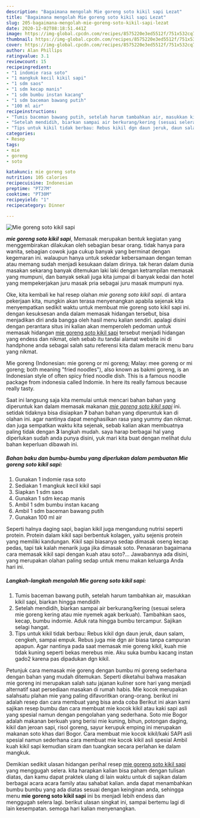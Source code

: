 ```yaml
---
description: "Bagaimana mengolah Mie goreng soto kikil sapi Lezat"
title: "Bagaimana mengolah Mie goreng soto kikil sapi Lezat"
slug: 205-bagaimana-mengolah-mie-goreng-soto-kikil-sapi-lezat
date: 2020-12-02T08:18:51.441Z
image: https://img-global.cpcdn.com/recipes/8575220e3ed5512f/751x532cq70/mie-goreng-soto-kikil-sapi-foto-resep-utama.jpg
thumbnail: https://img-global.cpcdn.com/recipes/8575220e3ed5512f/751x532cq70/mie-goreng-soto-kikil-sapi-foto-resep-utama.jpg
cover: https://img-global.cpcdn.com/recipes/8575220e3ed5512f/751x532cq70/mie-goreng-soto-kikil-sapi-foto-resep-utama.jpg
author: Alan Phillips
ratingvalue: 3.1
reviewcount: 15
recipeingredient:
- "1 indomie rasa soto"
- "1 mangkuk kecil kikil sapi"
- "1 sdm saos"
- "1 sdm kecap manis"
- "1 sdm bumbu instan kacang"
- "1 sdm baceman bawang putih"
- "100 ml air"
recipeinstructions:
- "Tumis baceman bawang putih, setelah harum tambahkan air, masukkan kikil sapi, biarkan hingga mendidih"
- "Setelah mendidih, biarkan sampai air berkurang/kering (sesuai selera mie goreng kering atau mie nyemek agak berkuah). Tambahkan saos, kecap, bumbu indomie. Aduk rata hingga bumbu tercampur. Sajikan selagi hangat."
- "Tips untuk kikil tidak berbau: Rebus kikil dgn daun jeruk, daun salam, cengkeh, sampai empuk. Rebus juga mie dgn air biasa tanpa campuran apapun. Agar nantinya pada saat memasak mie goreng kikil, kuah mie tidak kuning seperti bekas merebus mie. Aku suka bumbu kacang instan gado2 karena pas dipadukan dgn kikil."
categories:
- Resep
tags:
- mie
- goreng
- soto

katakunci: mie goreng soto 
nutrition: 105 calories
recipecuisine: Indonesian
preptime: "PT27M"
cooktime: "PT30M"
recipeyield: "1"
recipecategory: Dinner

---
```



![Mie goreng soto kikil sapi](https://img-global.cpcdn.com/recipes/8575220e3ed5512f/751x532cq70/mie-goreng-soto-kikil-sapi-foto-resep-utama.jpg)

<b><i>mie goreng soto kikil sapi</i></b>, Memasak merupakan bentuk kegiatan yang menggembirakan dilakukan oleh sebagian besar orang. tidak hanya para wanita, sebagian cowok juga cukup banyak yang berminat dengan kegemaran ini. walaupun hanya untuk sekedar kebersamaan dengan teman atau memang sudah menjadi kesukaan dalam dirinya. tak heran dalam dunia masakan sekarang banyak ditemukan laki laki dengan ketrampilan memasak yang mumpuni, dan banyak sekali juga kita jumpai di banyak kedai dan hotel yang mempekerjakan juru masak pria sebagai juru masak mumpuni nya.

Oke, kita kembali ke hal resep olahan <i>mie goreng soto kikil sapi</i>. di antara pekerjaan kita, mungkin akan terasa menyenangkan apabila sejenak kita menyempatkan sedikit waktu untuk membuat mie goreng soto kikil sapi ini. dengan kesuksesan anda dalam memasak hidangan tersebut, bisa menjadikan diri anda bangga oleh hasil menu kalian sendiri. apalagi disini dengan perantara situs ini kalian akan memperoleh pedoman untuk memasak hidangan <u>mie goreng soto kikil sapi</u> tersebut menjadi hidangan yang endess dan nikmat, oleh sebab itu tandai alamat website ini di handphone anda sebagai salah satu referensi kita dalam meracik menu baru yang nikmat.

Mie goreng (Indonesian: mie goreng or mi goreng; Malay: mee goreng or mi goreng; both meaning &#34;fried noodles&#34;), also known as bakmi goreng, is an Indonesian style of often spicy fried noodle dish. This is a famous noodle package from indonesia called Indomie. In here its really famous because really tasty.


Saat ini langsung saja kita memulai untuk mencari bahan bahan yang diperuntuk kan dalam memasak makanan <u><i>mie goreng soto kikil sapi</i></u> ini. setidak tidaknya bisa disiapkan <b>7</b> bahan bahan yang diperuntuk kan di olahan ini. agar nantinya dapat menghasilkan rasa yang yummy dan nikmat. dan juga sempatkan waktu kita sejenak, sebab kalian akan membuatnya paling tidak dengan <b>3</b> langkah mudah. saya harap berbagai hal yang diperlukan sudah anda punya disini, yuk mari kita buat dengan melihat dulu bahan keperluan dibawah ini.

<!--inarticleads1-->

##### Bahan baku dan bumbu-bumbu yang diperlukan dalam pembuatan Mie goreng soto kikil sapi:

1. Gunakan 1 indomie rasa soto
1. Sediakan 1 mangkuk kecil kikil sapi
1. Siapkan 1 sdm saos
1. Gunakan 1 sdm kecap manis
1. Ambil 1 sdm bumbu instan kacang
1. Ambil 1 sdm baceman bawang putih
1. Gunakan 100 ml air


Seperti halnya daging sapi, bagian kikil juga mengandung nutrisi seperti protein. Protein dalam kikil sapi berbentuk kolagen, yaitu sejenis protein yang memiliki kandungan. Kikil sapi biasanya sedap dimasak oseng kecap pedas, tapi tak kalah menarik juga jika dimasak soto. Penasaran bagaimana cara memasak kikil sapi dengan kuah atau soto?… Jawabannya ada disini, yang merupakan olahan paling sedap untuk menu makan keluarga Anda hari ini. 

<!--inarticleads2-->

##### Langkah-langkah mengolah Mie goreng soto kikil sapi:

1. Tumis baceman bawang putih, setelah harum tambahkan air, masukkan kikil sapi, biarkan hingga mendidih
1. Setelah mendidih, biarkan sampai air berkurang/kering (sesuai selera mie goreng kering atau mie nyemek agak berkuah). Tambahkan saos, kecap, bumbu indomie. Aduk rata hingga bumbu tercampur. Sajikan selagi hangat.
1. Tips untuk kikil tidak berbau: Rebus kikil dgn daun jeruk, daun salam, cengkeh, sampai empuk. Rebus juga mie dgn air biasa tanpa campuran apapun. Agar nantinya pada saat memasak mie goreng kikil, kuah mie tidak kuning seperti bekas merebus mie. Aku suka bumbu kacang instan gado2 karena pas dipadukan dgn kikil.


Petunjuk cara memasak mie goreng dengan bumbu mi goreng sederhana dengan bahan yang mudah ditemukan. Seperti diketahui bahwa masakan mie goreng ini merupakan salah satu jajanan kuliner sore hari yang menjadi alternatif saat persediaan masakan di rumah habis. Mie kocok merupakan salahsatu plahan mie yang paling difavoritkan orang-orang. berikut ini adalah resep dan cara membuat yang bisa anda coba Berikut ini akan kami sajikan resep bumbu dan cara membuat mie kocok kikil atau kaki sapi asli yang spesial namun dengan pengolahan yang sederhana. Soto mie Bogor adalah makanan berkuah yang berisi mie kuning, bihun, potongan daging, kikil dan jeroan sapi, risol goreng, sayur kerupuk emping ini merupakan makanan soto khas dari Bogor. Cara membuat mie kocok kikil/kaki SAPI asli spesial namun sederhana cara membuat mie kocok kikil asli spesial Ambil kuah kikil sapi kemudian siram dan tuangkan secara perlahan ke dalam mangkuk. 

Demikian sedikit ulasan hidangan perihal resep <u>mie goreng soto kikil sapi</u> yang menggugah selera. kita harapkan kalian bisa paham dengan tulisan diatas, dan kamu dapat praktek ulang di lain waktu untuk di sajikan dalam berbagai acara acara family atau sahabat kalian. anda dapat menambahkan bumbu bumbu yang ada diatas sesuai dengan keinginan anda, sehingga menu <b>mie goreng soto kikil sapi</b> ini bs menjadi lebih endess dan menggugah selera lagi. berikut ulasan singkat ini, sampai bertemu lagi di lain kesempatan. semoga hari kalian menyenangkan.
